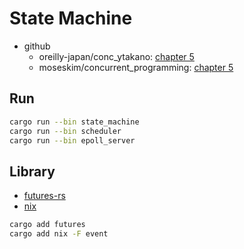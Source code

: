 # State Machine

- github
  - oreilly-japan/conc_ytakano: [chapter 5](https://github.com/oreilly-japan/conc_ytakano/tree/main/chap5/)
  - moseskim/concurrent_programming: [chapter 5](https://github.com/moseskim/concurrent_programming/tree/main/chap5/)

## Run

```bash
cargo run --bin state_machine
cargo run --bin scheduler
cargo run --bin epoll_server
```

## Library

- [futures-rs](https://github.com/rust-lang/futures-rs)
- [nix](https://github.com/nix-rust/nix)

```bash
cargo add futures
cargo add nix -F event
```


